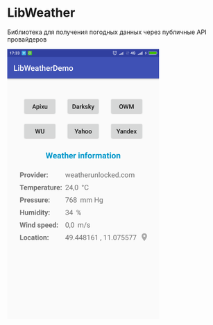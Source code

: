 # LibWeather
Библиотека для получения погодных данных через публичные API провайдеров

<img src="https://github.com/dgaenko/LibWeatherDemo/blob/master/sample/screenshot/main.png" width="350"/>
